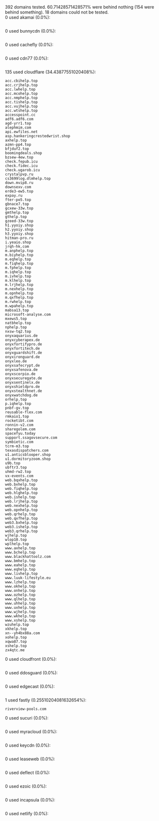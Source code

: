 392 domains tested. 60.71428571428571% were behind nothing (154 were behind something). 18 domains could not be tested.<br>
0 used akamai (0.0%):
```

```

0 used bunnycdn (0.0%):
```

```

0 used cachefly (0.0%):
```

```

0 used cdn77 (0.0%):
```

```

135 used cloudflare (34.43877551020408%):
```
acc.cbihelp.top
acc.crjhelp.top
acc.lwhelp.top
acc.mcohelp.top
acc.nmphelp.top
acc.tishelp.top
acc.vujhelp.top
acc.wtshelp.top
accesspoint.cc
adf6.adf6.com
agd-yrr1.top
alephmim.com
api.ewfiles.net
asp.hankeringcrestedwrist.shop
axhelp.top
azmn-pp4.top
bfjduf2.top
boomingdeals.shop
bzsew-4ew.top
check.fepub.icu
check.fidec.icu
check.ugarob.icu
crystalpvp.ru
cs3699log.dlmhelp.top
down.mvip8.ru
downsexv.com
erde3-ew5.top
expay.ru
fter-po5.top
gbnace7.top
gcxew-33w.top
gmthelp.top
gthelp.top
gzeed-33w.top
h1.yyoiy.shop
h2.yyoiy.shop
h3.yyoiy.shop
hitman-pro.ru
i.yeaio.shop
jrqh-hk.com
m.anphelp.top
m.biyhelp.top
m.eqhelp.top
m.fiqhelp.top
m.fphelp.top
m.iqhelp.top
m.ivhelp.top
m.klhelp.top
m.lrjhelp.top
m.nexhelp.top
m.opnhelp.top
m.qxfhelp.top
m.rwhelp.top
m.wpahelp.top
mabsa13.top
microsoft-analyse.com
mxews5.top
natbhelp.top
nphelp.top
nxsw-tq2.top
onyxaquarius.de
onyxcyberapex.de
onyxfortifypro.de
onyxfortitech.de
onyxguardshift.de
onyxironguard.de
onyxleo.de
onyxsafecrypt.de
onyxsafenova.de
onyxscorpio.de
onyxsecuregate.de
onyxsentinelx.de
onyxshieldpro.de
onyxstealthnet.de
onyxwatchdog.de
orhelp.top
p.iqhelp.top
pnbf-gv.top
reusable-flex.com
rmkaio1.top
rocketibt.com
ronnin-v2.com
sharegolem.com
spacefyu.today
support.ssagovsecure.com
symbietic.com
tcrm-m3.top
texasdispatchers.com
u1.anticsblooper.shop
u1.dormitoryzoom.shop
u9b.top
ubftr3.top
uhmd-rw2.top
vx-events.com
web.bqxhelp.top
web.bxhelp.top
web.fiqhelp.top
web.hlghelp.top
web.ishelp.top
web.lrjhelp.top
web.nexhelp.top
web.opnhelp.top
web.qrhelp.top
web.qxfhelp.top
web3.bxhelp.top
web3.ishelp.top
web3.qrhelp.top
wjhelp.top
wlop10.top
wplhelp.top
www.axhelp.top
www.bchelp.top
www.blackhattoolz.com
www.bmhelp.top
www.eahelp.top
www.eqhelp.top
www.livhelp.top
www.luuk-lifestyle.eu
www.lzhelp.top
www.okhelp.top
www.onhelp.top
www.ozhelp.top
www.qlhelp.top
www.uhhelp.top
www.uxhelp.top
www.wjhelp.top
www.wkhelp.top
www.xshelp.top
wzuhelp.top
xkhelp.top
xn--yh4bx88a.com
xohelp.top
xqwa87.top
xshelp.top
zx4qtc.me
```

0 used cloudfront (0.0%):
```

```

0 used ddosguard (0.0%):
```

```

0 used edgecast (0.0%):
```

```

1 used fastly (0.25510204081632654%):
```
riverview-pools.com
```

0 used sucuri (0.0%):
```

```

0 used myracloud (0.0%):
```

```

0 used keycdn (0.0%):
```

```

0 used leaseweb (0.0%):
```

```

0 used deflect (0.0%):
```

```

0 used ezoic (0.0%):
```

```

0 used incapsula (0.0%):
```

```

0 used netlify (0.0%):
```

```

